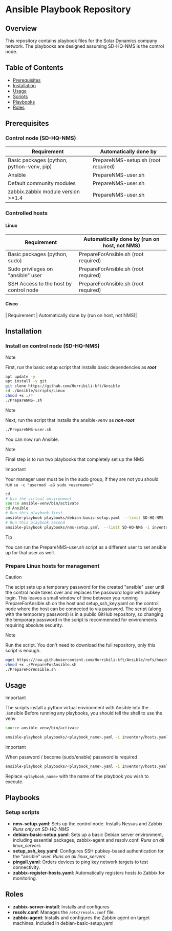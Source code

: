 # Ansible Playbook Repository

## Overview
This repository contains playbook files for the Solar Dynamics company network. The playbooks are designed assuming SD-HQ-NMS is the control node. 

## Table of Contents
- [Prerequisites](#prerequisites)
- [Installation](#installation)
- [Usage](#usage)
- [Scripts](#scripts)
- [Playbooks](#playbooks)
- [Roles](#roles)

## Prerequisites

### Control node (SD-HQ-NMS)
| Requirement                                              | Automatically done by                       |
|----------------------------------------------------------|---------------------------------------------|
| Basic packages (python, python-venv, pip)                | PrepareNMS-setup.sh (root required)         |
| Ansible                                                  | PrepareNMS-user.sh                          |
| Default community modules                                | PrepareNMS-user.sh                          |
| zabbix.zabbix module version >=1.4                       | PrepareNMS-user.sh                          |


### Controlled hosts

#### Linux
| Requirement                                              | Automatically done by (run on host, not NMS)|
|----------------------------------------------------------|---------------------------------------------|
| Basic packages (python, sudo)                            | PrepareForAnsible.sh (root required)        |
| Sudo privileges on "ansible" user                        | PrepareForAnsible.sh (root required)        |
| SSH Access to the host by control node                   | PrepareForAnsible.sh (root required)        |

#### Cisco
| Requirement                                              | Automatically done by (run on host, not NMS)|


## Installation

### Install on control node (SD-HQ-NMS)

> [!NOTE]
> First, run the basic setup script that installs basic dependencies as ***root***

```bash
apt update -y
apt install -y git 
git clone https://github.com/Horribili-kft/Ansible
cd ./Ansible/scripts/Linux
chmod +x ./*
./PrepareNMS-.sh
```

> [!NOTE]
> Next, run the script that installs the ansible-venv as ***non-root***

```bash
./PrepareNMS-user.sh
```

You can now run Ansible.

> [!NOTE]
> Final step is to run two playbooks that completely set up the NMS

> [!IMPORTANT]
> Your manager user must be in the sudo group, if they are not you should run
> `su -c "usermod -aG sudo <username>"`

```bash
cd
# Use the virtual environment
source ansible-venv/bin/activate
cd Ansible
# Run this playbook first
ansible-playbook playbooks/debian-basic-setup.yaml  --limit SD-HQ-NMS -i inventory/hosts.yaml --ask-become-pass
# Run this playbook second
ansible-playbook playbooks/nms-setup.yaml  --limit SD-HQ-NMS -i inventory/hosts.yaml --ask-become-pass
```




> [!TIP]
> You can run the PrepareNMS-user.sh script as a different user to set ansible up for that user as well.


### Prepare Linux hosts for management

> [!CAUTION]
> The scipt sets up a temporary password for the created "ansible" user until the control node takes over and replaces the password login with pubkey login.
> This leaves a small window of time between you running PrepareForAnsible.sh on the host and setup_ssh_key.yaml on the control node where the host can be connected to via password.
> The script (along with the temporary password) is in a public GitHub repository, so changing the temporary password in the script is recommended for environments requiring absolute security.

> [!NOTE]
> Run the script. You don't need to download the full repository, only this script is enough.

```bash
wget https://raw.githubusercontent.com/Horribili-kft/Ansible/refs/heads/main/scripts/Linux/PrepareForAnsible.sh
chmod +x ./PrepareForAnsible.sh
./PrepareForAnsible.sh
```


## Usage
> [!IMPORTANT]
> The scripts install a python virtual environment with Ansible into the ./ansible
> Before running any playbooks, you should tell the shell to use the venv

```bash
source ansible-venv/bin/activate
```

```bash
ansible-playbook playbooks/<playbook_name>.yaml -i inventory/hosts.yaml
```
> [!IMPORTANT]
> When password / become (sudo/enable) password is required

```bash
ansible-playbook playbooks/<playbook_name>.yaml -i inventory/hosts.yaml --ask-pass --ask-become-pass
```


Replace `<playbook_name>` with the name of the playbook you wish to execute.

## Playbooks

### Setup scripts
- **nms-setup.yaml**: Sets up the control node. Installs Nessus and Zabbix. *Runs only on SD-HQ-NMS*
- **debian-basic-setup.yaml**: Sets up a basic Debian server environment, including essential packages, zabbix-agent and resolv.conf. *Runs on all linux_servers*
- **setup_ssh_key.yaml**: Configures SSH pubkey-based authentication for the "ansible" user. *Runs on all linux_servers*
- **pingall.yaml**: Orders devices to ping key network targets to test connectivity.
- **zabbix-register-hosts.yaml**: Automatically registers hosts to Zabbix for monitoring.

## Roles
- **zabbix-server-install**: Installs and configures
- **resolv.conf**: Manages the `/etc/resolv.conf` file.
- **zabbix-agent**: Installs and configures the Zabbix agent on target machines. Included in debian-basic-setup.yaml



